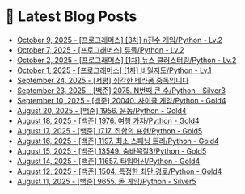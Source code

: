 # 📕 Latest Blog Posts

<ul><li><a href='https://lucy-devblog.tistory.com/197' target='_blank'>October 9, 2025 - [프로그래머스] [3차] n진수 게임/Python - Lv.2</a></li><li><a href='https://lucy-devblog.tistory.com/196' target='_blank'>October 7, 2025 - [프로그래머스] 튜플/Python - Lv.2</a></li><li><a href='https://lucy-devblog.tistory.com/195' target='_blank'>October 2, 2025 - [프로그래머스] [1차] 뉴스 클러스터링/Python - Lv.2</a></li><li><a href='https://lucy-devblog.tistory.com/194' target='_blank'>October 1, 2025 - [프로그래머스] [1차] 비밀지도/Python - Lv.1</a></li><li><a href='https://lucy-devblog.tistory.com/193' target='_blank'>September 24, 2025 - [서평] 심각한 테라폼 중독입니다</a></li><li><a href='https://lucy-devblog.tistory.com/192' target='_blank'>September 23, 2025 - [백준] 2075. N번째 큰 수/Python - Silver3</a></li><li><a href='https://lucy-devblog.tistory.com/187' target='_blank'>September 10, 2025 - [백준] 20040. 사이클 게임/Python - Gold4</a></li><li><a href='https://lucy-devblog.tistory.com/185' target='_blank'>August 20, 2025 - [백준] 1956. 운동/Python - Gold4</a></li><li><a href='https://lucy-devblog.tistory.com/184' target='_blank'>August 18, 2025 - [백준] 1976. 여행 가자/Python - Gold4</a></li><li><a href='https://lucy-devblog.tistory.com/183' target='_blank'>August 17, 2025 - [백준] 1717. 집합의 표현/Python - Gold5</a></li><li><a href='https://lucy-devblog.tistory.com/182' target='_blank'>August 16, 2025 - [백준] 1197. 최소 스패닝 트리/Python - Gold4</a></li><li><a href='https://lucy-devblog.tistory.com/181' target='_blank'>August 15, 2025 - [백준] 13549. 숨바꼭질3/Python - Gold5</a></li><li><a href='https://lucy-devblog.tistory.com/180' target='_blank'>August 14, 2025 - [백준] 11657. 타임머신/Python - Gold4</a></li><li><a href='https://lucy-devblog.tistory.com/179' target='_blank'>August 12, 2025 - [백준] 1504. 특정한 최단 경로/Python - Gold4</a></li><li><a href='https://lucy-devblog.tistory.com/178' target='_blank'>August 11, 2025 - [백준] 9655. 돌 게임/Python - Silver5</a></li></ul>